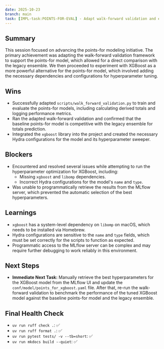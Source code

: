 ```yaml
---
date: 2025-10-23
branch: main
task: [IMPL-task:POINTS-FOR-EVAL] - Adapt walk-forward validation and experiment with XGBoost
---
```


## Summary

This session focused on advancing the points-for modeling initiative. The primary achievement was adapting the walk-forward validation framework to support the points-for model, which allowed for a direct comparison with the legacy ensemble. We then proceeded to experiment with XGBoost as a more powerful alternative for the points-for model, which involved adding the necessary dependencies and configurations for hyperparameter tuning.

## Wins

- Successfully adapted `scripts/walk_forward_validation.py` to train and evaluate the points-for models, including calculating derived totals and logging performance metrics.
- Ran the adapted walk-forward validation and confirmed that the baseline points-for model is competitive with the legacy ensemble for totals prediction.
- Integrated the `xgboost` library into the project and created the necessary Hydra configurations for the model and its hyperparameter sweeper.

## Blockers

- Encountered and resolved several issues while attempting to run the hyperparameter optimization for XGBoost, including:
    - Missing `xgboost` and `libomp` dependencies.
    - Incorrect Hydra configurations for the model's `name` and `type`.
- Was unable to programmatically retrieve the results from the MLflow server, which prevented the automatic selection of the best hyperparameters.

## Learnings

- `xgboost` has a system-level dependency on `libomp` on macOS, which needs to be installed via Homebrew.
- Hydra configurations are sensitive to the `name` and `type` fields, which must be set correctly for the scripts to function as expected.
- Programmatic access to the MLflow server can be complex and may require further debugging to work reliably in this environment.

## Next Steps

- **Immediate Next Task:** Manually retrieve the best hyperparameters for the XGBoost model from the MLflow UI and update the `conf/model/points_for_xgboost.yaml` file. After that, re-run the walk-forward validation to benchmark the performance of the tuned XGBoost model against the baseline points-for model and the legacy ensemble.

## Final Health Check

- `uv run ruff check .`: ✅
- `uv run ruff format .`: ✅
- `uv run pytest tests/ -v --tb=short`: ✅
- `uv run mkdocs build --quiet`: ✅
